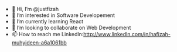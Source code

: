 - 👋 Hi, I’m @justfizah
- 👀 I’m interested in Software Developement
- 🌱 I’m currently learning React
- 💞️ I’m looking to collaborate on Web Development
- 📫 How to reach me Linkedln:http://www.linkedln.com/in/hafizah-muhyideen-a6a1061bb

<!---
justfizah/justfizah is a ✨ special ✨ repository because its `README.md` (this file) appears on your GitHub profile.
You can click the Preview link to take a look at your changes.
--->
